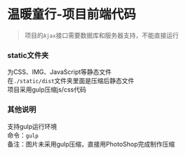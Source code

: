 # 温暖童行-项目前端代码

> 项目的`Ajax`接口需要数据库和服务器支持，不能直接运行

### static文件夹

为CSS、IMG、JavaScript等静态文件  
在`./static/dist`文件夹里面是压缩后静态文件  
项目采用gulp压缩js/css代码

### 其他说明

支持gulp运行环境  
命令：`gulp`  
备注：图片未采用gulp压缩，直接用PhotoShop完成制作压缩

